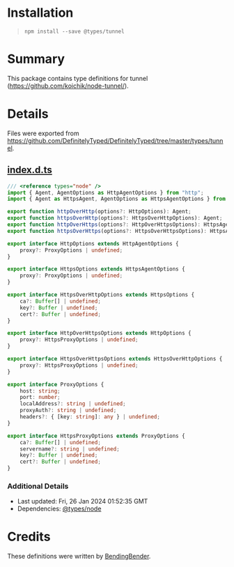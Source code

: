 # Installation
> `npm install --save @types/tunnel`

# Summary
This package contains type definitions for tunnel (https://github.com/koichik/node-tunnel/).

# Details
Files were exported from https://github.com/DefinitelyTyped/DefinitelyTyped/tree/master/types/tunnel.
## [index.d.ts](https://github.com/DefinitelyTyped/DefinitelyTyped/tree/master/types/tunnel/index.d.ts)
````ts
/// <reference types="node" />
import { Agent, AgentOptions as HttpAgentOptions } from "http";
import { Agent as HttpsAgent, AgentOptions as HttpsAgentOptions } from "https";

export function httpOverHttp(options?: HttpOptions): Agent;
export function httpsOverHttp(options?: HttpsOverHttpOptions): Agent;
export function httpOverHttps(options?: HttpOverHttpsOptions): HttpsAgent;
export function httpsOverHttps(options?: HttpsOverHttpsOptions): HttpsAgent;

export interface HttpOptions extends HttpAgentOptions {
    proxy?: ProxyOptions | undefined;
}

export interface HttpsOptions extends HttpsAgentOptions {
    proxy?: ProxyOptions | undefined;
}

export interface HttpsOverHttpOptions extends HttpsOptions {
    ca?: Buffer[] | undefined;
    key?: Buffer | undefined;
    cert?: Buffer | undefined;
}

export interface HttpOverHttpsOptions extends HttpOptions {
    proxy?: HttpsProxyOptions | undefined;
}

export interface HttpsOverHttpsOptions extends HttpsOverHttpOptions {
    proxy?: HttpsProxyOptions | undefined;
}

export interface ProxyOptions {
    host: string;
    port: number;
    localAddress?: string | undefined;
    proxyAuth?: string | undefined;
    headers?: { [key: string]: any } | undefined;
}

export interface HttpsProxyOptions extends ProxyOptions {
    ca?: Buffer[] | undefined;
    servername?: string | undefined;
    key?: Buffer | undefined;
    cert?: Buffer | undefined;
}

````

### Additional Details
 * Last updated: Fri, 26 Jan 2024 01:52:35 GMT
 * Dependencies: [@types/node](https://npmjs.com/package/@types/node)

# Credits
These definitions were written by [BendingBender](https://github.com/BendingBender).
